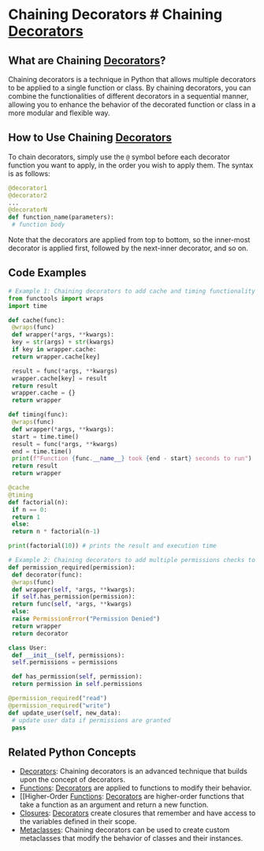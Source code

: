 # Chaining Decorators # Chaining [Decorators](./../decorators/)

## What are Chaining [Decorators](./../decorators/)?
Chaining decorators is a technique in Python that allows multiple decorators to be applied to a single function or class. By chaining decorators, you can combine the functionalities of different decorators in a sequential manner, allowing you to enhance the behavior of the decorated function or class in a more modular and flexible way.

## How to Use Chaining [Decorators](./../decorators/)
To chain decorators, simply use the `@` symbol before each decorator function you want to apply, in the order you wish to apply them. The syntax is as follows:

```python
@decorator1
@decorator2
...
@decoratorN
def function_name(parameters):
 # function body
```

Note that the decorators are applied from top to bottom, so the inner-most decorator is applied first, followed by the next-inner decorator, and so on.

## Code Examples
```python
# Example 1: Chaining decorators to add cache and timing functionality to a function
from functools import wraps
import time

def cache(func):
 @wraps(func)
 def wrapper(*args, **kwargs):
 key = str(args) + str(kwargs)
 if key in wrapper.cache:
 return wrapper.cache[key]

 result = func(*args, **kwargs)
 wrapper.cache[key] = result
 return result
 wrapper.cache = {}
 return wrapper

def timing(func):
 @wraps(func)
 def wrapper(*args, **kwargs):
 start = time.time()
 result = func(*args, **kwargs)
 end = time.time()
 print(f"Function {func.__name__} took {end - start} seconds to run")
 return result
 return wrapper

@cache
@timing
def factorial(n):
 if n == 0:
 return 1
 else:
 return n * factorial(n-1)

print(factorial(10)) # prints the result and execution time
```

```python
# Example 2: Chaining decorators to add multiple permissions checks to a method
def permission_required(permission):
 def decorator(func):
 @wraps(func)
 def wrapper(self, *args, **kwargs):
 if self.has_permission(permission):
 return func(self, *args, **kwargs)
 else:
 raise PermissionError("Permission Denied")
 return wrapper
 return decorator

class User:
 def __init__(self, permissions):
 self.permissions = permissions

 def has_permission(self, permission):
 return permission in self.permissions

@permission_required("read")
@permission_required("write")
def update_user(self, new_data):
 # update user data if permissions are granted
 pass
```

## Related Python Concepts
- [Decorators](./../decorators/): Chaining decorators is an advanced technique that builds upon the concept of decorators.
- [Functions](./../functions/): [Decorators](./../decorators/) are applied to functions to modify their behavior.
- [[Higher-Order [Functions](./../functions/): [Decorators](./../decorators/) are higher-order functions that take a function as an argument and return a new function.
- [Closures](./../closures/): [Decorators](./../decorators/) create closures that remember and have access to the variables defined in their scope.
- [Metaclasses](./../metaclasses/): Chaining decorators can be used to create custom metaclasses that modify the behavior of classes and their instances.
